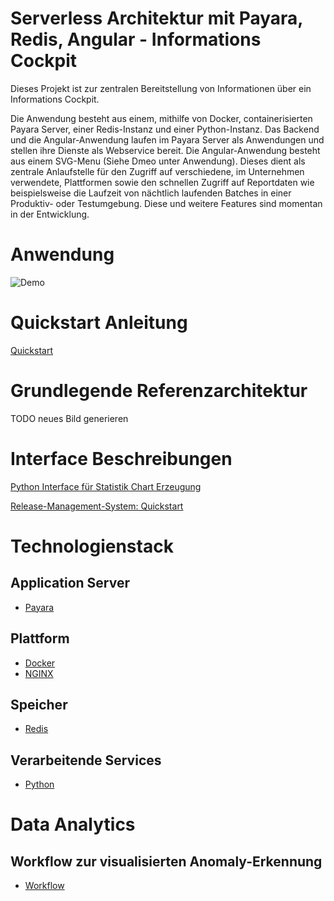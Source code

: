 # Serverless Architektur mit Payara, Redis, Angular - Informations Cockpit

Dieses Projekt ist zur zentralen Bereitstellung von Informationen über ein Informations Cockpit.

Die Anwendung besteht aus einem, mithilfe von Docker, containerisierten Payara Server, einer Redis-Instanz und einer Python-Instanz. Das Backend und die Angular-Anwendung laufen im Payara Server als Anwendungen und stellen ihre Dienste als Webservice bereit. Die Angular-Anwendung besteht aus einem SVG-Menu (Siehe Dmeo unter Anwendung). Dieses dient als zentrale Anlaufstelle für den Zugriff auf verschiedene, im Unternehmen verwendete, Plattformen sowie den schnellen Zugriff auf Reportdaten wie beispielsweise die Laufzeit von nächtlich laufenden Batches in einer Produktiv- oder Testumgebung. Diese und weitere Features sind momentan in der Entwicklung.

# Anwendung
![Demo](docs/img/demo.gif)

# Quickstart Anleitung
[Quickstart](docs/readme.md)

# Grundlegende Referenzarchitektur
TODO neues Bild generieren

# Interface Beschreibungen
[Python Interface für Statistik Chart Erzeugung](docs/PythonInterfaceAnpassung.md")

[Release-Management-System: Quickstart](docs/Release-Management-System-README.md)

# Technologienstack

## Application Server
+ [Payara](https://www.payara.fish/)

## Plattform
+ [Docker](https://www.docker.com/)
+ [NGINX](https://nginx.org/en/)

## Speicher
+ [Redis](https://redis.io/)

## Verarbeitende Services
+ [Python](https://www.python.org/)

# Data Analytics
## Workflow zur visualisierten Anomaly-Erkennung
+ [Workflow](docs/data-analytics)

